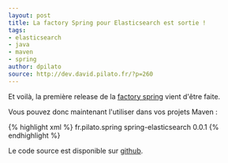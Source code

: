 ```yaml
---
layout: post
title: La factory Spring pour Elasticsearch est sortie !
tags:
- elasticsearch
- java
- maven
- spring
author: dpilato
source: http://dev.david.pilato.fr/?p=260
---
```

Et voilà, la première release de la <a title="Une factory Spring pour Elasticsearch" href="http://dev.david.pilato.fr/?p=224">factory spring</a> vient d'être faite.

Vous pouvez donc maintenant l'utiliser dans vos projets Maven :

{% highlight xml %}
<dependency>
  <groupId>fr.pilato.spring</groupId>
  <artifactId>spring-elasticsearch</artifactId>
  <version>0.0.1</version>
</dependency>
{% endhighlight %}

Le code source est disponible sur <a title="spring-elasticsearch project on GitHub" href="https://github.com/dadoonet/spring-elasticsearch" target="_blank">github</a>.
